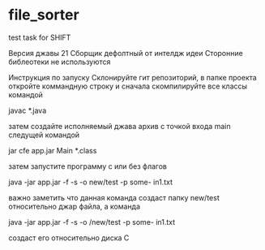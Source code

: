 # file_sorter
test task for SHIFT

Версия джавы 21
Сборщик дефолтный от интелдж идеи
Сторонние библеотеки не используются

Инструкция по запуску
Склонируйте гит репозиторий, в папке проекта откройте коммандную строку и сначала скомпилируйте все классы командой 

javac *.java  

затем создайте исполняемый джава архив с точкой входа main следущей командой

jar cfe app.jar Main *.class   

затем запустите программу с или без флагов

java -jar app.jar -f -s -o new/test -p some-  in1.txt

важно заметить что данная команда создаст папку new/test относительно джар файла, а команда

java -jar app.jar -f -s -o /new/test -p some-  in1.txt 

создаст его относительно диска C


